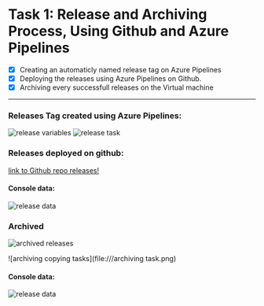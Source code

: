 # Task 1: Release and Archiving Process, Using Github and Azure Pipelines

- [x] Creating an automaticly named release tag on Azure Pipelines
- [x] Deploying the releases using Azure Pipelines on Github.
- [x] Archiving every successfull releases on the Virtual machine

---------------------------------------------------------------------------
### Releases Tag created using Azure Pipelines:
![release variables](file:///yamlrelease.png)
![release task](file:///releasecode.png)

### Releases deployed on github:
[link to Github repo releases!](https://github.com/Somayyah/devops-ci-demo/releases)

#### Console data:
![release data](file:///releasedata.png)

### Archived 
![archived releases](file:///releases_on_vm.png)

![archiving copying tasks](file:///archiving task.png)
#### Console data:
![release data](file:///archivedata.png)
